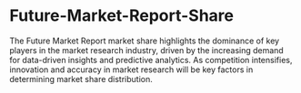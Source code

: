 # Future-Market-Report-Share
The Future Market Report market share highlights the dominance of key players in the market research industry, driven by the increasing demand for data-driven insights and predictive analytics. As competition intensifies, innovation and accuracy in market research will be key factors in determining market share distribution.
